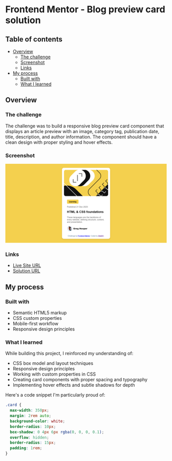 # Frontend Mentor - Blog preview card solution


## Table of contents

- [Overview](#overview)
  - [The challenge](#the-challenge)
  - [Screenshot](#screenshot)
  - [Links](#links)
- [My process](#my-process)
  - [Built with](#built-with)
  - [What I learned](#what-i-learned)
 
## Overview

### The challenge

The challenge was to build a responsive blog preview card component that displays an article preview with an image, category tag, publication date, title, description, and author information. The component should have a clean design with proper styling and hover effects.

### Screenshot

![Blog Preview Card Screenshot](Blog-preview.png)

### Links

- [Live Site URL](https://your-live-site-url.com)
- [Solution URL](https://github.com/Sifa001/project-repo)

## My process

### Built with

- Semantic HTML5 markup
- CSS custom properties
- Mobile-first workflow
- Responsive design principles

### What I learned

While building this project, I reinforced my understanding of:

- CSS box model and layout techniques
- Responsive design principles
- Working with custom properties in CSS
- Creating card components with proper spacing and typography
- Implementing hover effects and subtle shadows for depth

Here's a code snippet I'm particularly proud of:

```css
.card {
  max-width: 350px;
  margin: 2rem auto;
  background-color: white;
  border-radius: 10px;
  box-shadow: 0 4px 6px rgba(0, 0, 0, 0.1);
  overflow: hidden;
  border-radius: 15px;
  padding: 1rem;
}